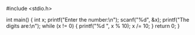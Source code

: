 #include <stdio.h>

int main()
{
	int x;
	printf("Enter the number:\n");
	scanf("%d", &x);
	printf("The digits are:\n");
	while (x != 0)
	{
		printf("%d ", x % 10);
		x /= 10;
	}
	return 0;
}
